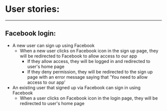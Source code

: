 # User stories:
---------------
## Facebook login:
- A new user can sign up using Facebook
  - When a new user clicks on Facebook icon in the sign up page, they will be redirected to Facebook to allow access to our app
    - If they allow access, they will be logged in and redirected to user's home page
    - If they deny permission, they will be redirected to the sign up page with an error message saying that 'You need to allow access to our app'
- An existing user that signed up via Facebook can sign in using Facebook
  - When a user clicks on Facebook icon in the login page, they will be redirected to user's home page
